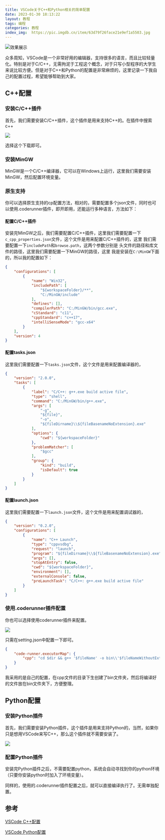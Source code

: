 ```yaml
---
title: VSCode关于C++和Python相关的简单配置
date: 2023-01-30 18:13:22
layout: 教程
tags: 编程
categories: 教程
index_img:  https://pic.imgdb.cn/item/63d79f26face21e9ef1a5503.jpg
---
```


![效果展示](https://pic.imgdb.cn/item/63d7a080face21e9ef1cd5a8.jpg)

众多周知，VSCode是一个非常好用的编辑器，支持很多的语言，而且比较轻量化。特别是对于C/C++，无需拘泥于工程这个概念，对于只写小型程序的大学生来说比较方便。但是对于C++和Python的配置是非常麻烦的，这里记录一下我自己的配置过程，希望能够帮助到大家。
<!--more-->

## C++配置

### 安装C/C++插件

首先，我们需要安装C/C++插件，这个插件是用来支持C++的。在插件中搜索c++

![](https://pic.imgdb.cn/item/63d79b3eface21e9ef133336.jpg)

选择这个下载即可。

### 安装MinGW

MinGW是一个C/C++编译器，它可以在Windows上运行，这里我们需要安装
MinGW，然后配置环境变量。

### 原生支持

你可以选择原生支持的cp配置方法，相对的，需要配置多个json文件，同时也可以使用.coderunner插件，即开即用，还能运行多种语言，方法如下：

#### 配置C/C++插件

安装完MinGW之后，我们需要配置C/C++插件，这里我们需要配置一下
`c_cpp_properties.json`文件，这个文件是用来配置C/C++插件的，这里
我们需要配置一下`includePath`和`browse.path`，这两个参数分别是
头文件的路径和库文件的路径，这里我们需要配置一下MinGW的路径，这里
我是安装在`C:\MinGW`下面的，所以我的配置如下：

```json
{
    "configurations": [
        {
            "name": "Win32",
            "includePath": [
                "${workspaceFolder}/**",
                "C:/MinGW/include"
            ],
            "defines": [],
            "compilerPath": "C:/MinGW/bin/gcc.exe",
            "cStandard": "c11",
            "cppStandard": "c++17",
            "intelliSenseMode": "gcc-x64"
        }
    ],
    "version": 4
}
```

#### 配置tasks.json

这里我们需要配置一下`tasks.json`文件，这个文件是用来配置编译器的，

```json
{
    "version": "2.0.0",
    "tasks": [
        {
            "label": "C/C++: g++.exe build active file",
            "type": "shell",
            "command": "C:/MinGW/bin/g++.exe",
            "args": [
                "-g",
                "${file}",
                "-o",
                "${fileDirname}\\${fileBasenameNoExtension}.exe"
            ],
            "options": {
                "cwd": "${workspaceFolder}"
            },
            "problemMatcher": [
                "$gcc"
            ],
            "group": {
                "kind": "build",
                "isDefault": true
            }
        }
    ]
}
```

#### 配置launch.json


这里我们需要配置一下`launch.json`文件，这个文件是用来配置调试器的，

```json
{
    "version": "0.2.0",
    "configurations": [
        {
            "name": "C++ Launch",
            "type": "cppvsdbg",
            "request": "launch",
            "program": "${fileDirname}\\${fileBasenameNoExtension}.exe",
            "args": [],
            "stopAtEntry": false,
            "cwd": "${workspaceFolder}",
            "environment": [],
            "externalConsole": false,
            "preLaunchTask": "C/C++: g++.exe build active file"
        }
    ]
}
```
### 使用.coderunner插件配置

你也可以选择使用coderunner插件来配置。

![](https://pic.imgdb.cn/item/63d79c08face21e9ef14b98f.jpg)

只需在setting.json中配置一下即可。

```json
{
    "code-runner.executorMap": {
        "cpp": "cd $dir && g++ '$fileName' -o bin\\'$fileNameWithoutExt' -fexec-charset=gbk && .\\bin\\'$fileNameWithoutExt'",
    }
}
```

我采用的是自己的配置，在cpp文件的目录下生创建了bin文件夹，然后将编译好的文件放在bin文件夹下，方便整理。


## Python配置

### 安装Python插件

首先，我们需要安装Python插件，这个插件是用来支持Python的，当然，如果你
只是想用VSCode来写C++，那么这个插件就不需要安装了。

![](https://pic.imgdb.cn/item/63d79cedface21e9ef1653fb.jpg)

### 配置Python插件

安装完Python插件之后，不需要配置python，系统会自动寻找到你的python环境（只要你安装python时加入了环境变量）。

同样的，使用的.coderunner插件配置之后，就可以直接编译执行了。无需单独配置。

## 参考

[VSCode C++配置](https://blog.csdn.net/qq_41855420/article/details/103201100)

[VSCode Python配置](https://blog.csdn.net/qq_41855420/article/details/103201100)
